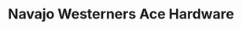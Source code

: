 ---
title: "Navajo Westerners Ace Hardware"
url: /chinle/navajo-westerners-ace-hardware/
shop: Eisenwaren
---